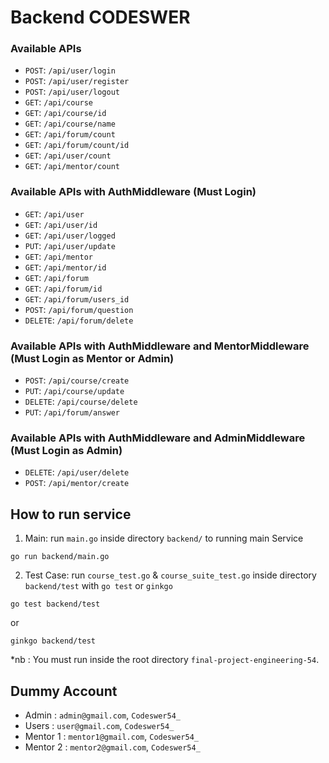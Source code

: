 # Backend CODESWER

<!-- ## Requirements

- Have three users (user, admin, mentor)
- Users should able to login
- Users should able to register
- Users should able to logout
- Users should able to check available all course or skill
- If users login, should able to update profile
- If users login as admin, should able to CRUD Users and Course or skill -->

### Available APIs
- `POST`: `/api/user/login`
- `POST`: `/api/user/register`
- `POST`: `/api/user/logout`
- `GET`: `/api/course`
- `GET`: `/api/course/id`
- `GET`: `/api/course/name`
- `GET`: `/api/forum/count`
- `GET`: `/api/forum/count/id`
- `GET`: `/api/user/count`
- `GET`: `/api/mentor/count`

### Available APIs with AuthMiddleware (Must Login)
- `GET`: `/api/user`
- `GET`: `/api/user/id`
- `GET`: `/api/user/logged`
- `PUT`: `/api/user/update`
- `GET`: `/api/mentor`
- `GET`: `/api/mentor/id`
- `GET`: `/api/forum`
- `GET`: `/api/forum/id`
- `GET`: `/api/forum/users_id`
- `POST`: `/api/forum/question`
- `DELETE`: `/api/forum/delete`

### Available APIs with AuthMiddleware and MentorMiddleware (Must Login as Mentor or Admin)
- `POST`: `/api/course/create`
- `PUT`: `/api/course/update`
- `DELETE`: `/api/course/delete`
- `PUT`: `/api/forum/answer` 

### Available APIs with AuthMiddleware and AdminMiddleware (Must Login as Admin)
- `DELETE`: `/api/user/delete`
- `POST`: `/api/mentor/create`

## How to run service
1. Main: run `main.go` inside directory `backend/` to running main Service
```
go run backend/main.go
```
2. Test Case: run `course_test.go` & `course_suite_test.go` inside directory
`backend/test` with `go test` or `ginkgo`
```
go test backend/test
```
or
```
ginkgo backend/test
```

*nb : You must run inside the root directory `final-project-engineering-54`.

## Dummy Account
- Admin : `admin@gmail.com`, `Codeswer54_`
- Users : `user@gmail.com`, `Codeswer54_`
- Mentor 1 : `mentor1@gmail.com`, `Codeswer54_`
- Mentor 2 : `mentor2@gmail.com`, `Codeswer54_`
